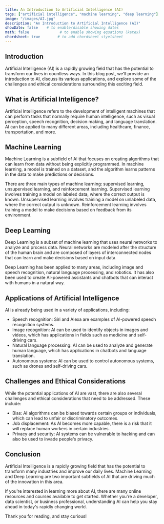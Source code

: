```yaml
---
title: An Introduction to Artificial Intelligence (AI)
tags: ["artificial intelligence", "machine learning", "deep learning"]
image: "/images/AI.jpg"
description: "An Introduction to Artificial Intelligence (AI)"
showDate: false    # to enable/disable showing dates
math: false              # to enable showing equations (katex)
chordsheet: true        # to add chordsheet styelsheet
---
```


## Introduction

Artificial Intelligence (AI) is a rapidly growing field that has the potential to transform our lives in countless ways. In this blog post, we'll provide an introduction to AI, discuss its various applications, and explore some of the challenges and ethical considerations surrounding this exciting field.

## What is Artificial Intelligence?

Artificial Intelligence refers to the development of intelligent machines that can perform tasks that normally require human intelligence, such as visual perception, speech recognition, decision making, and language translation. AI can be applied to many different areas, including healthcare, finance, transportation, and more.

## Machine Learning

Machine Learning is a subfield of AI that focuses on creating algorithms that can learn from data without being explicitly programmed. In machine learning, a model is trained on a dataset, and the algorithm learns patterns in the data to make predictions or decisions.

There are three main types of machine learning: supervised learning, unsupervised learning, and reinforcement learning. Supervised learning involves training a model on labeled data, where the correct output is known. Unsupervised learning involves training a model on unlabeled data, where the correct output is unknown. Reinforcement learning involves training a model to make decisions based on feedback from its environment.

## Deep Learning

Deep Learning is a subset of machine learning that uses neural networks to analyze and process data. Neural networks are modeled after the structure of the human brain and are composed of layers of interconnected nodes that can learn and make decisions based on input data.

Deep Learning has been applied to many areas, including image and speech recognition, natural language processing, and robotics. It has also been used to create AI-powered assistants and chatbots that can interact with humans in a natural way.

## Applications of Artificial Intelligence

AI is already being used in a variety of applications, including:

- Speech recognition: Siri and Alexa are examples of AI-powered speech recognition systems.
- Image recognition: AI can be used to identify objects in images and videos, which has applications in fields such as medicine and self-driving cars.
- Natural language processing: AI can be used to analyze and generate human language, which has applications in chatbots and language translation.
- Autonomous systems: AI can be used to control autonomous systems, such as drones and self-driving cars.

## Challenges and Ethical Considerations

While the potential applications of AI are vast, there are also several challenges and ethical considerations that need to be addressed. These include:

- Bias: AI algorithms can be biased towards certain groups or individuals, which can lead to unfair or discriminatory outcomes.
- Job displacement: As AI becomes more capable, there is a risk that it will replace human workers in certain industries.
- Privacy and security: AI systems can be vulnerable to hacking and can also be used to invade people's privacy.

## Conclusion

Artificial Intelligence is a rapidly growing field that has the potential to transform many industries and improve our daily lives. Machine Learning and Deep Learning are two important subfields of AI that are driving much of the innovation in this area.

If you're interested in learning more about AI, there are many online resources and courses available to get started. Whether you're a developer, data scientist, or business professional, understanding AI can help you stay ahead in today's rapidly changing world.

Thank you for reading, and stay curious!

